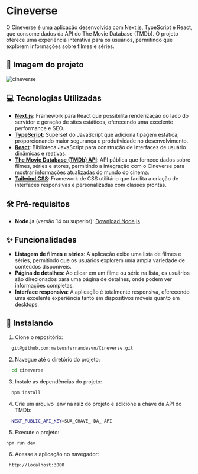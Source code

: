 # Cineverse

O Cineverse é uma aplicação desenvolvida com Next.js, TypeScript e React, que consome dados da API do The Movie Database (TMDb). O projeto oferece uma experiência interativa para os usuários, permitindo que explorem informações sobre filmes e  séries.

## 📸 Imagem do projeto
![cineverse](https://github.com/user-attachments/assets/8559402d-b8b9-4e8f-9800-0000ae3ea6d6)


## 💻 Tecnologias Utilizadas
- **[Next.js](https://nextjs.org/)**: Framework para React que possibilita renderização do lado do servidor e geração de sites estáticos, oferecendo uma excelente performance e SEO.
- **[TypeScript](https://www.typescriptlang.org/)**: Superset do JavaScript que adiciona tipagem estática, proporcionando maior segurança e produtividade no desenvolvimento.
- **[React](https://reactjs.org/)**: Biblioteca JavaScript para construção de interfaces de usuário dinâmicas e reativas.
- **[The Movie Database (TMDb) API](https://www.themoviedb.org/)**: API pública que fornece dados sobre filmes, séries e atores, permitindo a integração com o Cineverse para mostrar informações atualizadas do mundo do cinema.
- **[Tailwind CSS](https://tailwindcss.com/)**: Framework de CSS utilitário que facilita a criação de interfaces responsivas e personalizadas com classes prontas.

##  🛠️ Pré-requisitos
- **Node.js** (versão 14 ou superior): [Download Node.js](https://nodejs.org/)

## ✨ Funcionalidades
- **Listagem de filmes e séries**: A aplicação exibe uma lista de filmes e séries, permitindo que os usuários explorem uma ampla variedade de conteúdos disponíveis.
- **Página de detalhes**: Ao clicar em um filme ou série na lista, os usuários são direcionados para uma página de detalhes, onde podem ver informações completas.
- **Interface responsiva**: A aplicação é totalmente responsiva, oferecendo uma excelente experiência tanto em dispositivos móveis quanto em desktops.


## 🚀 Instalando

1.  Clone o repositório:

```bash
  git@github.com:mateusfernandesvn/Cineverse.git
```
2.  Navegue até o diretório do projeto:

```bash
  cd cineverse
```

3. Instale as dependências do projeto:

```bash
  npm install
```

4. Crie um arquivo .env na raiz do projeto e adicione a chave da API do TMDb:

```bash
  NEXT_PUBLIC_API_KEY=SUA_CHAVE_ DA_ API 
```

5. Execute o projeto:

```bash
npm run dev
```

6. Acesse a aplicação no navegador:

```bash
 http://localhost:3000
```


